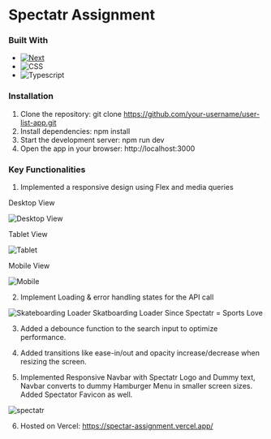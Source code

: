 # Spectatr Assignment

### Built With

* [![Next][Next.js]][Next-url]
* ![CSS][CSS-IMG]
* ![Typescript][Typescript-IMG]

[Next-url]: https://nextjs.org/
[Next.js]: https://img.shields.io/badge/next.js-000000?style=for-the-badge&logo=nextdotjs&logoColor=white
[CSS-IMG]: https://img.shields.io/badge/CSS-1572B6?logo=css3&logoColor=fff
[Typescript-IMG]: https://img.shields.io/badge/TypeScript-3178C6?logo=typescript&logoColor=fff

### Installation
1. Clone the repository: git clone https://github.com/your-username/user-list-app.git
2. Install dependencies: npm install
3. Start the development server: npm run dev
4. Open the app in your browser: http://localhost:3000

### Key Functionalities

1. Implemented a responsive design using Flex and media queries

Desktop View

![Desktop View](https://github.com/user-attachments/assets/b57a710e-60d1-478a-9589-a87826577ed9)

Tablet View

![Tablet](https://github.com/user-attachments/assets/ac88b103-46b9-47bf-a57c-039a9601539c)

Mobile View

![Mobile](https://github.com/user-attachments/assets/236fffea-06ab-4464-b3a0-040f5e5e455b)


2. Implement Loading & error handling states for the API call

![Skateboarding Loader](https://github.com/user-attachments/assets/74c3693e-0bde-479b-a4ec-dbef624c61b1) Skatboarding Loader Since Spectatr = Sports Love

3. Added a debounce function to the search input to optimize performance.

4. Added transitions like ease-in/out and opacity increase/decrease when resizing the screen.

5. Implemented Responsive Navbar with Spectatr Logo and Dummy text, Navbar converts to dummy Hamburger Menu in smaller screen sizes. Added Spectator Favicon as well.

![spectatr](https://github.com/user-attachments/assets/85583010-67c6-43c3-80b4-ebba925eb188)

6. Hosted on Vercel: https://spectar-assignment.vercel.app/


 

